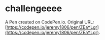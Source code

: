 # challengeeee

A Pen created on CodePen.io. Original URL: [https://codepen.io/jeremy1806/pen/ZEaYLgr](https://codepen.io/jeremy1806/pen/ZEaYLgr).


